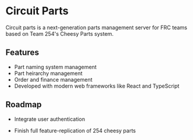 
# Circuit Parts

Circuit parts is a next-generation parts management server for FRC teams based on Team 254's Cheesy Parts system.



## Features

- Part naming system management
- Part heirarchy management
- Order and finance management
- Developed with modern web frameworks like React and TypeScript
## Roadmap

- Integrate user authentication

- Finish full feature-replication of 254 cheesy parts

